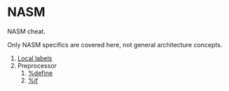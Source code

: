 # NASM

NASM cheat.

Only NASM specifics are covered here, not general architecture concepts.

1.  [Local labels](local_labels.asm)
1.  Preprocessor
    1. [%define](define.asm)
    1. [%if](if.asm)
